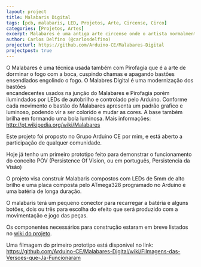 ```yaml
---
layout: project
title: Malabaris Digital
tags: [pcb, malabaris, LED, Projetos, Arte, Circense, Circo]
categories: [Projetos, Artes]
excerpt: Malabares é uma antiga arte circense onde o artista normalmente caracterizado como palhaço joga diversos objetos para o alto equilibando-os e passando de  mão em mão.
author: Carlos Delfino (@carlosdelfino)
projecturl: https://github.com/Arduino-CE/Malabares-Digital
projectpost: true
---
```

O Malabares é uma técnica usada também com Pirofagia que é a arte de dorminar o fogo com a boca, cuspindo 
chamas e apagando bastões ensendiados  engolindo o fogo. O Malabres Digital é uma modernização dos bastões  
encandecentes usados na junção do Malabares e Pirofagia porém ilumindados  por LEDs de autobrilho e controlado
pelo Arduino. Conforme cada movimento  o bastão do Malabares apresenta um padrão grafico e luminoso, podendo 
vir  a ser colorido e mudar as cores. A base também brilha em formando uma bola  luminosa.  Mais informações:
 http://pt.wikipedia.org/wiki/Malabares

Este projeto foi proposto no Grupo Arduino CE por mim, e está aberto a participação de qualquer comunidade.

Hoje já tenho um primeiro prototipo feito para demonstrar o funcionamento do conceito POV (Persistence Of Vision,
ou em português, Persistencia da Visão)
 
O projeto visa construir Malabaris compostos com LEDs de 5mm de alto brilho e uma placa composta pelo ATmega328
programado no Arduino e uma batéria de longa duração.
 
O malabaris terá um pequeno conector para recarregar a batéria e alguns botões, dois ou três para escolha do efeito
que será produzido com a movimentação e jogo das peças.
 
Os componentes necessários para construção estaram em breve listados no [wiki do projeto](https://github.com/Arduino-CE/Malabares-Digital/wiki).

Uma filmagem do primeiro prototipo está disponivel no link: https://github.com/Arduino-CE/Malabares-Digital/wiki/Filmagens-das-Versoes-que-Ja-Funcionaram



